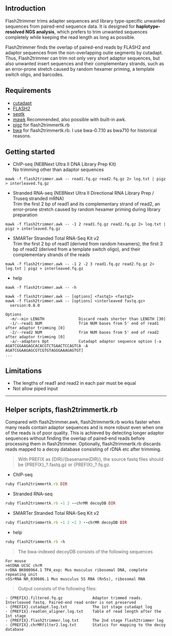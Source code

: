 ## Introduction

Flash2trimmer trims adapter sequences and library type-specific unwanted sequences from paired-end sequence data. 
It is designed for **haplotype-resolved NGS analysis**, which prefers to trim unwanted sequences completely while keeping the read length as long as possible.

Flash2trimmer finds the overlap of paired-end reads by FLASH2 and adaptor sequences from the non-overlapping outie segments by cutadapt. 
Thus, Flash2trimmer can trim not only very short adaptor sequences, but also unwanted insert sequences and their complementary strands, such as an error-prone stretch caused by random hexamer priming, a template switch oligo, and barcodes.

## Requirements

* [cutadapt](https://cutadapt.readthedocs.io/en/stable/)
* [FLASH2](https://github.com/dstreett/FLASH2)
* [seqtk](https://github.com/lh3/seqtk)
* [mawk](https://invisible-island.net/mawk/) Recommended, also possible with built-in awk.
* [pigz](https://zlib.net/pigz/) for flash2trimmertk.rb
* [bwa](https://github.com/lh3/bwa) for flash2trimmertk.rb. I use bwa-0.7.10 as bwa710 for historical reasons.

## Getting started

* ChIP-seq (NEBNext Ultra II DNA Library Prep Kit)  
No trimming other than adaptor sequences
``` shell
mawk -f flash2trimmer.awk -- read1.fq.gz read2.fq.gz 2> log.txt | pigz > interleaved.fq.gz
```

* Stranded RNA-seq (NEBNext Ultra II Directional RNA Library Prep / Truseq stranded mRNA)  
Trim the first 2 bp of read1 and its complementary strand of read2, an error-prone stretch caused by random hexamer priming during library preparation
``` shell
mawk -f flash2trimmer.awk -- -1 2 read1.fq.gz read2.fq.gz 2> log.txt | pigz > interleaved.fq.gz
```

* SMARTer Stranded Total RNA-Seq Kit v2  
Trim the first 2 bp of read1 (derived from random hexamers), the first 3 bp of read2 (derived from a template switch oligo), and their complementary strands of the reads
``` shell
mawk -f flash2trimmer.awk -- -1 2 -2 3 read1.fq.gz read2.fq.gz 2> log.txt | pigz > interleaved.fq.gz
```

* help
``` shell
mawk -f flash2trimmer.awk -- -h
```
```
mawk -f flash2trimmer.awk -- [options] <fastq1> <fastq2>
mawk -f flash2trimmer.awk -- [options] <interleaved fastq.gz>
  version:0.8.0

Options
  -m/--min LENGTH               Discard reads shorter than LENGTH [30]
  -1/--read1 NUM                Trim NUM bases from 5' end of read1 after adaptor trimming [0]
  -2/--read2 NUM                Trim NUM bases from 5' end of read2 after adaptor trimming [0]
  -a/--adaptors Opt             Cutadapt adaptor sequence option [-a AGATCGGAAGAGCACACGTCTGAACTCCAGTCA -A AGATCGGAAGAGCGTCGTGTAGGGAAAGAGTGT]
...
```

## Limitations
* The lengths of read1 and read2 in each pair must be equal
* Not allow piped input

---
## Helper scripts, flash2trimmertk.rb
Compared with flash2trimmer.awk, flash2trimmertk.rb works faster when many reads contain adaptor sequences and is more robust even when one of the reads is of poor quality.
This is achieved by detecting longer adaptor sequences without finding the overlap of paired-end reads before processing them in flash2trimmer.
Optionally, flash2trimmertk.rb discards reads mapped to a decoy database consisting of rDNA etc after trimming.


>With PREFIX as {DIR}/{basename(DIR)}, the source fastq files should be {PREFIX}\_?.fastq.gz or {PREFIX}_?.fq.gz. 
* ChIP-seq  
``` ruby
ruby flash2trimmertk.rb DIR
```

* Stranded RNA-seq  
``` ruby
ruby flash2trimmertk.rb -1 2 --chrMR decoyDB DIR
```

* SMARTer Stranded Total RNA-Seq Kit v2  
``` ruby
ruby flash2trimmertk.rb -1 2 -2 3 --chrMR decoyDB DIR
```

* help
``` ruby
ruby flash2trimmertk.rb -h
```

>The bwa-indexed decoyDB consists of the following sequences
``` 
For mouse
>mtDNA UCSC chrM
>rDNA BK000964.1 TPA_exp: Mus musculus ribosomal DNA, complete repeating unit
>5SrRNA NR_030686.1 Mus musculus 5S RNA (Rn5s), ribosomal RNA
``` 

>Output consists of the following files:
``` 
- {PREFIX}.filtered.fq.gz             Adaptor trimmed reads. Interleaved fastq. Paired-end read order is not preserved
- {PREFIX}.cutadapt.log.txt           The 1st stage cutadapt log
- {PREFIX}.readlen_aligner.log.txt    Table of read length after the 1st stage
- {PREFIX}.flash2trimmer.log.txt      The 2nd stage flash2trimmer log
- {PREFIX}.chrMRfilter2.log.txt       Statics for mapping to the decoy database
``` 

